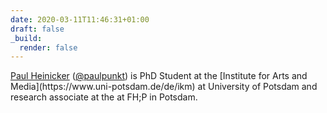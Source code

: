 ```yaml
---
date: 2020-03-11T11:46:31+01:00
draft: false
_build:
  render: false
---
```

<p itemprop="author" itemscope itemtype="https://schema.org/Person">
  <a href="http://paulheinicker.com/" rel="author" itemprop="name">Paul Heinicker</a> (<a href="https://twitter.com/paulpunkt">@paulpunkt</a>) is PhD Student at the [Institute for Arts and Media](https://www.uni-potsdam.de/de/ikm) at University of Potsdam and research associate at the  at FH;P in Potsdam.
</p>